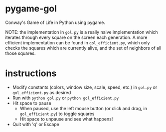 # pygame-gol
Conway's Game of Life in Python using pygame.

NOTE: the implementation in `gol.py` is a really naive implementation which iterates through every square on the screen each generation. A more efficient implementation can be found in `gol_efficient.py`, which only checks the squares which are currently alive, and the set of neighbors of all those squares.

# instructions

 - Modify constants (colors, window size, scale, speed, etc.) in `gol.py` or `gol_efficient.py` as desired
 - Run with `python gol.py` or `python gol_efficient.py`
 - Hit space to pause
   + When paused, use the left mouse button (or click and drag, in `gol_efficient.py`) to toggle squares
   + Hit space to unpause and see what happens!
 - Quit with 'q' or Escape
